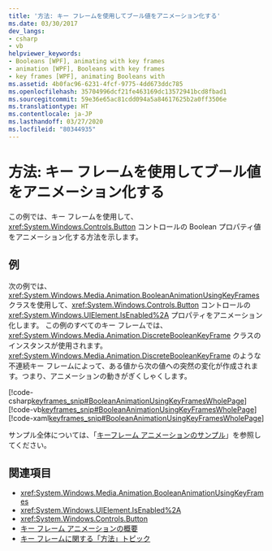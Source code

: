 ```yaml
---
title: '方法: キー フレームを使用してブール値をアニメーション化する'
ms.date: 03/30/2017
dev_langs:
- csharp
- vb
helpviewer_keywords:
- Booleans [WPF], animating with key frames
- animation [WPF], Booleans with key frames
- key frames [WPF], animating Booleans with
ms.assetid: 4b0fac96-6231-4fcf-9775-4dd673ddc785
ms.openlocfilehash: 35704996dcf21fe463169dc13572941bcd8fbad1
ms.sourcegitcommit: 59e36e65ac81cdd094a5a84617625b2a0ff3506e
ms.translationtype: HT
ms.contentlocale: ja-JP
ms.lasthandoff: 03/27/2020
ms.locfileid: "80344935"
---
```

# <a name="how-to-animate-a-boolean-by-using-key-frames"></a>方法: キー フレームを使用してブール値をアニメーション化する
この例では、キー フレームを使用して、<xref:System.Windows.Controls.Button> コントロールの Boolean プロパティ値をアニメーション化する方法を示します。  
  
## <a name="example"></a>例  
 次の例では、<xref:System.Windows.Media.Animation.BooleanAnimationUsingKeyFrames> クラスを使用して、<xref:System.Windows.Controls.Button> コントロールの <xref:System.Windows.UIElement.IsEnabled%2A> プロパティをアニメーション化します。 この例のすべてのキー フレームでは、<xref:System.Windows.Media.Animation.DiscreteBooleanKeyFrame> クラスのインスタンスが使用されます。 <xref:System.Windows.Media.Animation.DiscreteBooleanKeyFrame> のような不連続キー フレームによって、ある値から次の値への突然の変化が作成されます。つまり、アニメーションの動きがぎくしゃくします。  
  
 [!code-csharp[keyframes_snip#BooleanAnimationUsingKeyFramesWholePage](~/samples/snippets/csharp/VS_Snippets_Wpf/keyframes_snip/CSharp/BooleanAnimationUsingKeyFramesExample.cs#booleananimationusingkeyframeswholepage)]
 [!code-vb[keyframes_snip#BooleanAnimationUsingKeyFramesWholePage](~/samples/snippets/visualbasic/VS_Snippets_Wpf/keyframes_snip/visualbasic/booleananimationusingkeyframesexample.vb#booleananimationusingkeyframeswholepage)]
 [!code-xaml[keyframes_snip#BooleanAnimationUsingKeyFramesWholePage](~/samples/snippets/xaml/VS_Snippets_Wpf/keyframes_snip/XAML/BooleanAnimationUsingKeyFramesExample.xaml#booleananimationusingkeyframeswholepage)]  
  
 サンプル全体については、「[キーフレーム アニメーションのサンプル](https://github.com/microsoft/WPF-Samples/tree/master/Animation/KeyFrameAnimation)」を参照してください。  
  
## <a name="see-also"></a>関連項目

- <xref:System.Windows.Media.Animation.BooleanAnimationUsingKeyFrames>
- <xref:System.Windows.UIElement.IsEnabled%2A>
- <xref:System.Windows.Controls.Button>
- [キー フレーム アニメーションの概要](key-frame-animations-overview.md)
- [キー フレームに関する「方法」トピック](key-frame-animation-how-to-topics.md)
